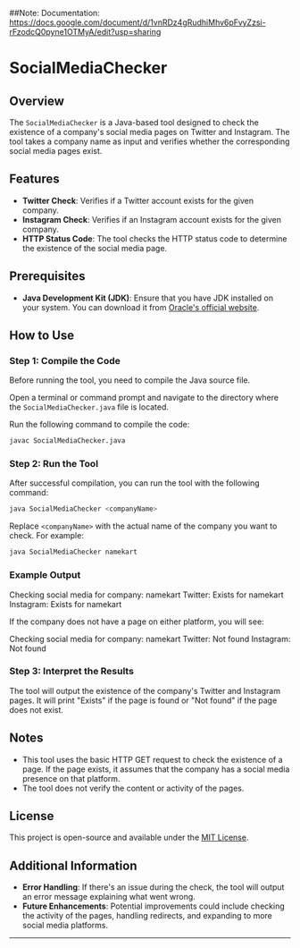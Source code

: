 ##Note: Documentation: https://docs.google.com/document/d/1vnRDz4gRudhiMhv6pFvyZzsi-rFzodcQ0pyne1OTMyA/edit?usp=sharing

# SocialMediaChecker

## Overview
The `SocialMediaChecker` is a Java-based tool designed to check the existence of a company's social media pages on Twitter and Instagram. The tool takes a company name as input and verifies whether the corresponding social media pages exist.

## Features
- **Twitter Check**: Verifies if a Twitter account exists for the given company.
- **Instagram Check**: Verifies if an Instagram account exists for the given company.
- **HTTP Status Code**: The tool checks the HTTP status code to determine the existence of the social media page.

## Prerequisites
- **Java Development Kit (JDK)**: Ensure that you have JDK installed on your system. You can download it from [Oracle's official website](https://www.oracle.com/java/technologies/javase-downloads.html).

## How to Use

### Step 1: Compile the Code
Before running the tool, you need to compile the Java source file.

Open a terminal or command prompt and navigate to the directory where the `SocialMediaChecker.java` file is located.

Run the following command to compile the code:
```bash
javac SocialMediaChecker.java
```

### Step 2: Run the Tool
After successful compilation, you can run the tool with the following command:

```bash
java SocialMediaChecker <companyName>
```

Replace `<companyName>` with the actual name of the company you want to check. For example:

```bash
java SocialMediaChecker namekart
```

### Example Output

Checking social media for company: namekart
Twitter: Exists for namekart
Instagram: Exists for namekart

If the company does not have a page on either platform, you will see:

Checking social media for company: namekart
Twitter: Not found
Instagram: Not found


### Step 3: Interpret the Results
The tool will output the existence of the company's Twitter and Instagram pages. It will print "Exists" if the page is found or "Not found" if the page does not exist.

## Notes
- This tool uses the basic HTTP GET request to check the existence of a page. If the page exists, it assumes that the company has a social media presence on that platform.
- The tool does not verify the content or activity of the pages.
  
## License
This project is open-source and available under the [MIT License](LICENSE).


## Additional Information
- **Error Handling**: If there's an issue during the check, the tool will output an error message explaining what went wrong.
- **Future Enhancements**: Potential improvements could include checking the activity of the pages, handling redirects, and expanding to more social media platforms.

---
